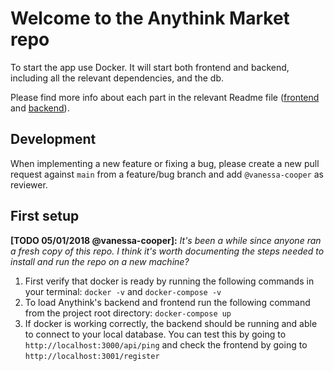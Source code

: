 # Welcome to the Anythink Market repo

To start the app use Docker. It will start both frontend and backend, including all the relevant dependencies, and the db.

Please find more info about each part in the relevant Readme file ([frontend](frontend/readme.md) and [backend](backend/README.md)).

## Development

When implementing a new feature or fixing a bug, please create a new pull request against `main` from a feature/bug branch and add `@vanessa-cooper` as reviewer.

## First setup

**[TODO 05/01/2018 @vanessa-cooper]:** _It's been a while since anyone ran a fresh copy of this repo. I think it's worth documenting the steps needed to install and run the repo on a new machine?_
1. First verify that docker is ready by running the following commands in your terminal: `docker -v` and `docker-compose -v`
2. To load Anythink's backend and frontend run the following command from the project root directory: `docker-compose up`
3. If docker is working correctly, the backend should be running and able to connect to your local database. You can test this by going to `http://localhost:3000/api/ping` and check the frontend by going to `http://localhost:3001/register`
